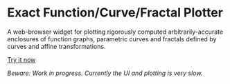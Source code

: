 # Exact Function/Curve/Fractal Plotter

A web-browser widget for plotting rigorously computed arbitrarily-accurate enclosures of function graphs, parametric curves and fractals defined by curves and affine transformations.

[Try it now](http://duck.aston.ac.uk/konecnym/plotter/)

_Beware: Work in progress. Currently the UI and plotting is very slow._

<!-- Screenshots: -->

